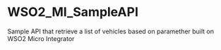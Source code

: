 # WSO2_MI_SampleAPI

Sample API that retrieve a list of vehicles based on paramether built on WSO2 Micro Integrator
